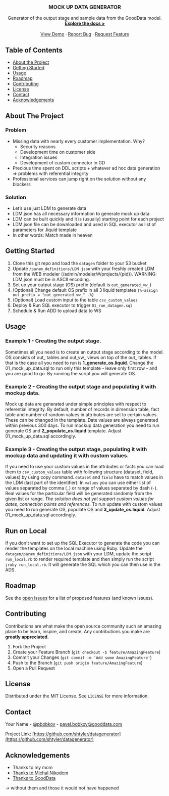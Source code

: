 <p align="center">

  <h3 align="center">MOCK UP DATA GENERATOR</h3>

  <p align="center">
    Generator of the output stage and sample data from the GoodData model.
    <br />
    <a href="https://github.com/shtyler/datagenerator"><strong>Explore the docs »</strong></a>
    <br />
    <br />
    <a href="https://github.com/shtyler/datagenerator">View Demo</a>
    ·
    <a href="https://github.com/shtyler/datagenerator/issues">Report Bug</a>
    ·
    <a href="https://github.com/shtyler/datagenerator/issues">Request Feature</a>
  </p>
</p>



<!-- TABLE OF CONTENTS -->
## Table of Contents

* [About the Project](#about-the-project)
* [Getting Started](#getting-started)
* [Usage](#usage)
* [Roadmap](#roadmap)
* [Contributing](#contributing)
* [License](#license)
* [Contact](#contact)
* [Acknowledgements](#acknowledgements)



<!-- ABOUT THE PROJECT -->
## About The Project

### Problem ### 
* Missing data with nearly every customer implementation. Why?
  * Security reasons
  * Development time on customer side 
  * Integration issues 
  * Development of custom connector in GD
* Precious time spent on DDL scripts + whatever ad hoc data generation => problems with referential integrity
* Professional services can jump right on the solution without any blockers

### Solution ### 
* Let’s use just LDM to generate data
* LDM.json has all necessary information to generate mock up data
* LDM can be built quickly and it is (usually) starting point for each project
* LDM.json file can be downloaded and used in SQL executor as list of parameters for .liquid template
* In other words: Match made in heaven


<!-- GETTING STARTED -->
## Getting Started
1. Clone this git repo and load the `datagen` folder to your S3 bucket
2. Update `/param_definitions/LDM.json` with your freshly created LDM from the WEB modeler (/admin/modeler/#/projects/{pid}). WARNING: LDM.json must be in ASCII encoding.
3. Set up your output stage (OS) prefix (default is `out_generated_vw_`) 
4. (Optional) Change default OS prefix in all 3 liquid templates `{%-assign out_prefix = "out_generated_vw_" -%}`
5. (Optional) Load custom input to the table `csv_custom_values`
6. Deploy & Run SQL executor to trigger `01_run_datagen.sql`
7. Schedule & Run ADD to upload data to WS



<!-- USAGE EXAMPLES -->
## Usage

### Example 1 - Creating the output stage.
Sometimes all you need is to create an output stage according to the model. OS consists of out_ tables and out_vw_ views on top of the out_ tables. 
If that is the case all you need to run is **1_generate_os.liquid**. Change the 01_mock_up_data.sql to run only this template - leave only first row - and you are good to go.
By running the script you will generate OS.

### Example 2 - Creating the output stage and populating it with mockup data.
Mock up data are generated under simple principles with respect to referential integrity. By default, number of records in dimension table, fact table and number of random values in attributes are set to certain values. 
These can be changed in the template. Date values are always generated within previous 300 days. To run mockup data generation you need to run generate OS and **2_populate_os.liquid** template. Adjust 01_mock_up_data.sql accordingly.

### Example 3 - Creating the output stage, populating it with mockup data and updating it with custom values.
If you need to use your custom values in the attributes or facts you can load them to `csv_custom_values` table with following structure (dataset, field, values) by using copy command. 
`dataset` and `field` have to match values in the LDM (last part of the identifier). In `values` you can use either list of values separated by comma (`,`) 
or range of values separated by dash (`-`). Real values for the particular field will be generated randomly from the given list or range. 
_The solution does not yet support custom values for dates, connection points and references._
To run update with custom values you need to run generate OS, populate OS and **3_update_os.liquid**. Adjust 01_mock_up_data.sql accordingly.

## Run on Local
If you don't want to set up the SQL Executor to generate the code you can render the templates on the local machine using Ruby. 
Update the `datagen/param_definitions/LDM.json` with your LDM, update the script `run_local.rb` to render required template and then simply run the script `jruby run_local.rb`. It will generate the SQL which you can then use in the ADS.



<!-- ROADMAP -->
## Roadmap

See the [open issues](https://github.com/shtyler/datagenerator/issues) for a list of proposed features (and known issues).



<!-- CONTRIBUTING -->
## Contributing

Contributions are what make the open source community such an amazing place to be learn, inspire, and create. Any contributions you make are **greatly appreciated**.

1. Fork the Project
2. Create your Feature Branch (`git checkout -b feature/AmazingFeature`)
3. Commit your Changes (`git commit -m 'Add some AmazingFeature'`)
4. Push to the Branch (`git push origin feature/AmazingFeature`)
5. Open a Pull Request



<!-- LICENSE -->
## License

Distributed under the MIT License. See `LICENSE` for more information.



<!-- CONTACT -->
## Contact

Your Name - [@pbobkov](https://twitter.com/pbobkov) - pavel.bobkov@gooddata.com

Project Link: [https://github.com/shtyler/datagenerator](https://github.com/shtyler/datagenerator)



<!-- ACKNOWLEDGEMENTS -->
## Acknowledgements

* Thanks to my mom
* [Thanks to Michal Nikodem](https://www.linkedin.com/in/michalnikodem/)
* [Thanks to GoodData](www.gooddata.com/data-sources)
 
-> without them and those it would not have happened



<!-- MARKDOWN LINKS & IMAGES -->
<!-- https://www.markdownguide.org/basic-syntax/#reference-style-links -->
[contributors-shield]: https://img.shields.io/github/contributors/github_username/repo.svg?style=flat-square
[contributors-url]: https://github.com/github_username/repo/graphs/contributors
[forks-shield]: https://img.shields.io/github/forks/github_username/repo.svg?style=flat-square
[forks-url]: https://github.com/github_username/repo/network/members
[stars-shield]: https://img.shields.io/github/stars/github_username/repo.svg?style=flat-square
[stars-url]: https://github.com/github_username/repo/stargazers
[issues-shield]: https://img.shields.io/github/issues/github_username/repo.svg?style=flat-square
[issues-url]: https://github.com/github_username/repo/issues
[license-shield]: https://img.shields.io/github/license/github_username/repo.svg?style=flat-square
[license-url]: https://github.com/github_username/repo/blob/master/LICENSE.txt
[linkedin-shield]: https://img.shields.io/badge/-LinkedIn-black.svg?style=flat-square&logo=linkedin&colorB=555
[linkedin-url]: https://linkedin.com/in/github_username
[product-screenshot]: images/screenshot.png
